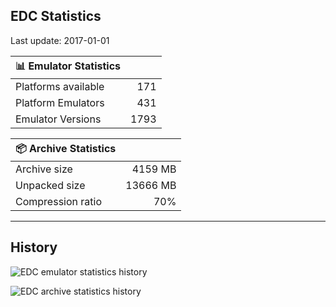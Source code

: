 ## EDC Statistics

Last update: 2017-01-01

| :bar_chart: Emulator Statistics | |
|:-----|------:|
| Platforms available | 171 |
| Platform Emulators | 431 |
| Emulator Versions  | 1793 |

| :package: Archive Statistics | |
|:-----|------:|
| Archive size | 4159 MB |
| Unpacked size | 13666 MB |
| Compression ratio | 70% |
***
## History
![](https://github.com/PhoenixInteractiveNL/emuDownloadCenter/wiki/images_statistics/edc_statistics_emulators.png "EDC emulator statistics history")

![](https://github.com/PhoenixInteractiveNL/emuDownloadCenter/wiki/images_statistics/edc_statistics_archive.png "EDC archive statistics history")
